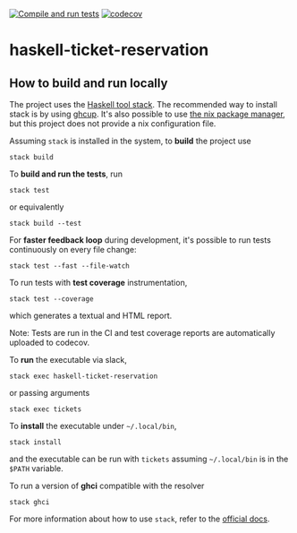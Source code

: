 [![Compile and run tests](https://github.com/alessandrocandolini/haskell-ticket-reservation/actions/workflows/ci.yml/badge.svg)](https://github.com/alessandrocandolini/haskell-ticket-reservation/actions/workflows/ci.yml) [![codecov](https://codecov.io/gh/alessandrocandolini/haskell-ticket-reservation/graph/badge.svg?token=1tCg27i1X1)](https://codecov.io/gh/alessandrocandolini/haskell-ticket-reservation)

# haskell-ticket-reservation

## How to build and run locally

The project uses the [Haskell tool stack](https://docs.haskellstack.org/en/stable/README/). The recommended way to install stack is by using [ghcup](https://www.haskell.org/ghcup/).
It's also possible to use [the nix package manager](https://nixos.org/), but this project does not provide a nix configuration file.

Assuming `stack` is installed in the system, to **build** the project use
```
stack build
```
To **build and run the tests**, run
```
stack test
```
or equivalently
```
stack build --test
```
For **faster feedback loop** during development, it's possible to run tests continuously on every file change:
```
stack test --fast --file-watch
```
To run tests with **test coverage** instrumentation,
```
stack test --coverage
```
which generates a textual and HTML report.

Note: Tests are run in the CI and test coverage reports are automatically uploaded to codecov.

To **run** the executable via slack,
```
stack exec haskell-ticket-reservation
```
or passing arguments
```
stack exec tickets
```

To **install** the executable under `~/.local/bin`,
```
stack install
```
and the executable can be run with `tickets` assuming `~/.local/bin` is in the `$PATH` variable.

To run a version of **ghci** compatible with the resolver
```
stack ghci
```
For more information about how to use `stack`, refer to the [official docs](https://docs.haskellstack.org/en/stable/).
